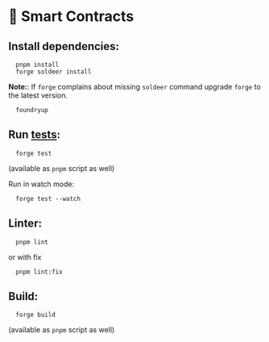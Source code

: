 # 🤖 Smart Contracts

## Install dependencies:
```shell
  pnpm install
  forge soldeer install
```

**Note:**: If `forge` complains about missing `soldeer` command upgrade `forge` to the latest version.

```shell
  foundryup
```

## Run [tests](https://book.getfoundry.sh/reference/forge/forge-test):
```shell
  forge test
```
(available as `pnpm` script as well)

Run in watch mode:
```shell
  forge test --watch
```

## Linter:
```shell
  pnpm lint
```
or with fix
```shell
  pnpm lint:fix
```

## Build:
```shell
  forge build
```
(available as `pnpm` script as well)

